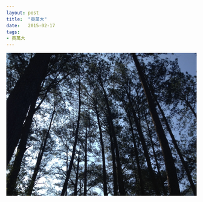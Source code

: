 ```yaml
---
layout: post
title:  "奧萬大"
date:   2015-02-17
tags:
- 奧萬大
---
```

![奧萬大](/media/2015-02-17-奧萬大.jpeg)